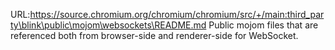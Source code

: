URL:https://source.chromium.org/chromium/chromium/src/+/main:third_party\blink\public\mojom\websockets\README.md
Public mojom files that are referenced both from browser-side and renderer-side for WebSocket.
